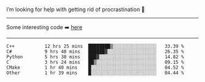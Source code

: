I’m looking for help with getting rid of procrastination 🤔

-----

Some interesting code :arrow_right: [here](https://github.com/zhen8838/playground)

-----

<!--START_SECTION:waka-->

```text
C++           12 hrs 25 mins  ████████▒░░░░░░░░░░░░░░░░   33.39 %
C#            9 hrs 48 mins   ██████▓░░░░░░░░░░░░░░░░░░   26.35 %
Python        5 hrs 30 mins   ███▓░░░░░░░░░░░░░░░░░░░░░   14.82 %
C             3 hrs 24 mins   ██▒░░░░░░░░░░░░░░░░░░░░░░   09.15 %
CMake         1 hr 40 mins    █░░░░░░░░░░░░░░░░░░░░░░░░   04.52 %
Other         1 hr 39 mins    █░░░░░░░░░░░░░░░░░░░░░░░░   04.44 %
```

<!--END_SECTION:waka-->

<!--
**zhen8838/zhen8838** is a ✨ _special_ ✨ repository because its `README.md` (this file) appears on your GitHub profile.

Here are some ideas to get you started:

- 🔭 I’m currently working on ...
- 🌱 I’m currently learning ...
- 👯 I’m looking to collaborate on ...
 ...
- 💬 Ask me about ...
- 📫 How to reach me: ...
- 😄 Pronouns: ...
- ⚡ Fun fact: ...
-->
